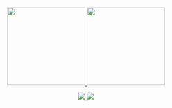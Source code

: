 <h1 align="center"> </h1>

<div align="center">
  <a href="https://github.com/thaispapa">
  <img height="180em" src="https://github-readme-stats.vercel.app/api?username=thaispapa&show_icons=true&theme=dracula&include_all_commits=true&count_private=true"/>
  <img height="180em" src="https://github-readme-stats.vercel.app/api/top-langs/?username=thaispapa&layout=compact&langs_count=7&theme=dracula"/>
</div>

<p align="center">
  <a href="https://skillicons.dev">
    <img src="https://skillicons.dev/icons?i=git,powershell,vim,debian,kali,ubuntu" />
    <img src="https://skillicons.dev/icons?i=javascript,html,css,c,python" />
  </a>
</p>

&nbsp;
<div align="center">
 
</div>
